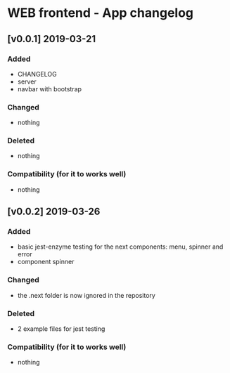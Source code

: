 # WEB frontend - App changelog

## [v0.0.1] 2019-03-21

### Added

-   CHANGELOG
-   server
-   navbar with bootstrap

### Changed

-   nothing

### Deleted

-   nothing

### Compatibility (for it to works well)

-   nothing


## [v0.0.2] 2019-03-26

### Added

-   basic jest-enzyme testing for the next components: menu, spinner and error
-   component spinner

### Changed

-   the .next folder is now ignored in the repository

### Deleted

-   2 example files for jest testing

### Compatibility (for it to works well)

-   nothing